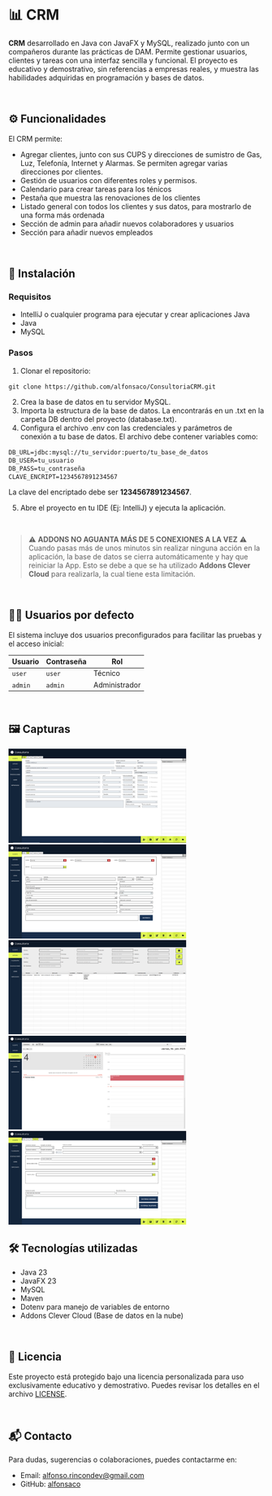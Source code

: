 # 📊 CRM

**CRM** desarrollado en Java con JavaFX y MySQL, realizado junto con un compañeros durante las prácticas de DAM. Permite gestionar usuarios, clientes y tareas con una interfaz sencilla y funcional. El proyecto es educativo y demostrativo, sin referencias a empresas reales, y muestra las habilidades adquiridas en programación y bases de datos.

<br>

## ⚙️ Funcionalidades

El CRM permite:
- Agregar clientes, junto con sus CUPS y direcciones de sumistro de Gas, Luz, Telefonía, Internet y Alarmas. Se permiten agregar varias direcciones por clientes.
- Gestión de usuarios con diferentes roles y permisos.
- Calendario para crear tareas para los ténicos
- Pestaña que muestra las renovaciones de los clientes
- Listado general con todos los clientes y sus datos, para mostrarlo de una forma más ordenada
- Sección de admin para añadir nuevos colaboradores y usuarios
- Sección para añadir nuevos empleados

<br>

## 🚀 Instalación

### Requisitos
- IntelliJ o cualquier programa para ejecutar y crear aplicaciones Java
- Java
- MySQL

### Pasos
1. Clonar el repositorio:
```
git clone https://github.com/alfonsaco/ConsultoriaCRM.git
```

2. Crea la base de datos en tu servidor MySQL.
3. Importa la estructura de la base de datos. La encontrarás en un .txt en la carpeta DB dentro del proyecto (database.txt).
4. Configura el archivo .env con las credenciales y parámetros de conexión a tu base de datos. El archivo debe contener variables como:
```
DB_URL=jdbc:mysql://tu_servidor:puerto/tu_base_de_datos
DB_USER=tu_usuario
DB_PASS=tu_contraseña
CLAVE_ENCRIPT=1234567891234567
```
La clave del encriptado debe ser **1234567891234567**.

5. Abre el proyecto en tu IDE (Ej: IntelliJ) y ejecuta la aplicación.

<br>

> ⚠ **ADDONS NO AGUANTA MÁS DE 5 CONEXIONES A LA VEZ** ⚠  
> Cuando pasas más de unos minutos sin realizar ninguna acción en la aplicación, la base de datos se cierra automáticamente y hay que reiniciar la App. Esto se debe a que se ha utilizado **Addons Clever Cloud** para realizarla, la cual tiene esta limitación.


<br>

## 🙍‍♂️ Usuarios por defecto

El sistema incluye dos usuarios preconfigurados para facilitar las pruebas y el acceso inicial:

| Usuario | Contraseña | Rol      |
|---------|------------|----------|
| `user`  | `user`     | Técnico  |
| `admin` | `admin`    | Administrador |

<br>

## 🖼 Capturas
<img src="https://github.com/alfonsaco/ConsultoriaCRM/blob/main/src/main/resources/images/CAP1%20(1).PNG" alt="Stronger" width="350px">
<img src="https://github.com/alfonsaco/ConsultoriaCRM/blob/main/src/main/resources/images/CAP1%20(2).PNG" alt="Stronger" width="350px">
<img src="https://github.com/alfonsaco/ConsultoriaCRM/blob/main/src/main/resources/images/CAP1%20(3).PNG" alt="Stronger" width="350px">
<img src="https://github.com/alfonsaco/ConsultoriaCRM/blob/main/src/main/resources/images/CAP1%20(4).PNG" alt="Stronger" width="350px">
<img src="https://github.com/alfonsaco/ConsultoriaCRM/blob/main/src/main/resources/images/CAP1%20(5).PNG" alt="Stronger" width="350px">

<br>

## 🛠 Tecnologías utilizadas

- Java 23
- JavaFX 23
- MySQL
- Maven
- Dotenv para manejo de variables de entorno
- Addons Clever Cloud (Base de datos en la nube)

<br>

## 📄 Licencia

Este proyecto está protegido bajo una licencia personalizada para uso exclusivamente educativo y demostrativo. Puedes revisar los detalles en el archivo [LICENSE](LICENSE).

<br>

## 📬 Contacto

Para dudas, sugerencias o colaboraciones, puedes contactarme en:

- Email: alfonso.rincondev@gmail.com
- GitHub: [alfonsaco](https://github.com/alfonsaco)
